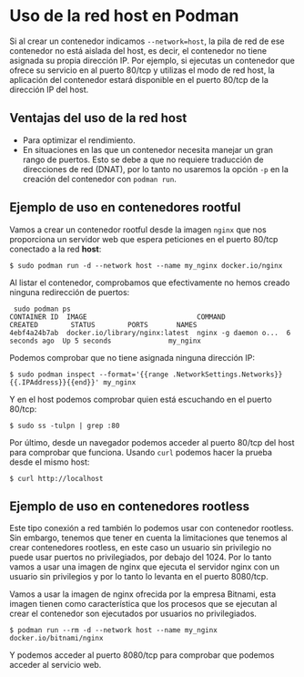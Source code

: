 # Uso de la red host en Podman

Si al crear un contenedor indicamos `--network=host`, la pila de red de ese contenedor no está aislada del host, es decir, el contenedor no tiene asignada su propia dirección IP. Por ejemplo, si ejecutas un contenedor que ofrece su servicio en al puerto 80/tcp y utilizas el modo de red host, la aplicación del contenedor estará disponible en el puerto 80/tcp de la dirección IP del host.

## Ventajas del uso de la red host

* Para optimizar el rendimiento.
* En situaciones en las que un contenedor necesita manejar un gran rango de puertos.
    Esto se debe a que no requiere traducción de direcciones de red (DNAT), por lo tanto no usaremos la opción `-p` en la creación del contenedor con `podman run`.

## Ejemplo de uso en contenedores rootful

Vamos a crear un contenedor rootful desde la imagen `nginx` que nos proporciona un servidor web que espera peticiones en el puerto 80/tcp conectado a la red **host**:

```
$ sudo podman run -d --network host --name my_nginx docker.io/nginx
```
Al listar el contenedor, comprobamos que efectivamente no hemos creado ninguna redirección de puertos:

```
 sudo podman ps
CONTAINER ID  IMAGE                           COMMAND               CREATED        STATUS        PORTS       NAMES
4ebf4a24b7ab  docker.io/library/nginx:latest  nginx -g daemon o...  6 seconds ago  Up 5 seconds              my_nginx
```

Podemos comprobar que no tiene asignada ninguna dirección IP:

```
$ sudo podman inspect --format='{{range .NetworkSettings.Networks}}{{.IPAddress}}{{end}}' my_nginx
```

Y en el host podemos comprobar quien está escuchando en el puerto 80/tcp:

```
$ sudo ss -tulpn | grep :80
```

Por último, desde un navegador podemos acceder al puerto 80/tcp del host para comprobar que funciona. Usando `curl` podemos hacer la prueba desde el mismo host:

```
$ curl http://localhost
```

## Ejemplo de uso en contenedores rootless

Este tipo conexión a red también lo podemos usar con contenedor rootless. Sin embargo, tenemos que tener en cuenta la limitaciones que tenemos al crear contenedores rootless, en este caso un usuario sin privilegio no puede usar puertos no privilegiados, por debajo del 1024. Por lo tanto vamos a usar una imagen de nginx que ejecuta el servidor nginx con un usuario sin privilegios y por lo tanto lo levanta en el puerto 8080/tcp.

Vamos a usar la imagen de nginx ofrecida por la empresa Bitnami, esta imagen tienen como característica que los procesos que se ejecutan al crear el contenedor son ejecutados por usuarios no privilegiados.

```
$ podman run --rm -d --network host --name my_nginx docker.io/bitnami/nginx
```

Y podemos acceder al puerto 8080/tcp para comprobar que podemos acceder al servicio web.
